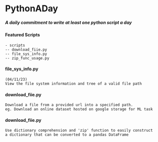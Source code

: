 # PythonADay #

##### A daily commitment to write at least one python script a day

#### Featured Scripts

```
- scripts
-- download_fiie.py 
-- file_sys_info.py
-- zip_func_usage.py
```
#### file_sys_info.py 

```
(04/11/23)
View the file system information and tree of a valid file path
```
#### download_fiie.py

```
Download a file from a provided url into a specified path.
eg. Download an online dataset hosted on google storage for ML task
```



#### download_fiie.py

```
Use dictionary comprehension and 'zip' function to easily construct 
a dictionary that can be converted to a pandas DataFrame
```
